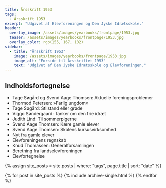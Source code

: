 ```yaml
---
title: Årsskrift 1953
tags:
  - Årsskrift 1953
excerpt: "Udgivet af Elevforeningen og Den Jyske Idrætsskole."
header:
  overlay_image: /assets/images/yearbooks/frontpage/1953.jpg
  teaser: /assets/images/yearbooks/frontpage/1953.jpg
  overlay_color: rgb(155, 167, 102)
sidebar:
  - title: "Årsskrift 1953"
    image: /assets/images/yearbooks/frontpage/1953.jpg
    image_alt: "Forside til Årsskriftet 1953"
    text: "Udgivet af Den Jyske Idrætsskole og Elevforeningen."
---
```


## Indholdsfortegnelse

- Tage Søgård og Svend Aage Thomsen: Aktuelle foreningsproblemer
- Thormod Petersen: »Farlig ungdom«
- Tage Søgård: Stilstand eller grøde
- Viggo Søndergaard: Tanker om den frie idræt
- Judith Lind: Til sommerpigerne
- Svend Aage Thomsen: Kære gamle elever
- Svend Aage Thomsen: Skolens kursusvirksomhed
- Nyt fra gamle elever
- Elevforeningens regnskab
- Knud Thomassen: Generalforsamlingen
- Beretning fra landselevforeningen
- Elevfortegnelse

{% assign site_posts = site.posts | where: "tags", page.title | sort: "date" %}

<div class="grid__wrapper">
  {% for post in site_posts %}
    {% include archive-single.html %}
  {% endfor %}
</div>
